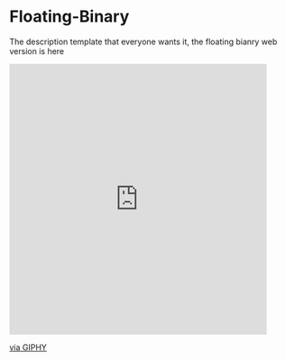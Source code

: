 # Floating-Binary
The description template that everyone wants it, the floating bianry web version is here 
<iframe src="https://giphy.com/embed/smzfl3E7a4iHK" width="456" height="480" frameBorder="0" class="giphy-embed" allowFullScreen></iframe><p><a href="https://giphy.com/gifs/smzfl3E7a4iHK">via GIPHY</a></p>
